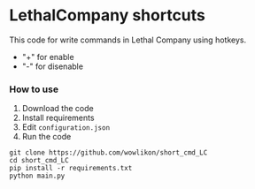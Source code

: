 # LethalCompany shortcuts
This code for write commands in Lethal Company using hotkeys.

* "+" for enable
* "-" for disenable

### How to use
1. Download the code
2. Install requirements
3. Edit `configuration.json`
4. Run the code

```
git clone https://github.com/wowlikon/short_cmd_LC
cd short_cmd_LC
pip install -r requirements.txt
python main.py
```
